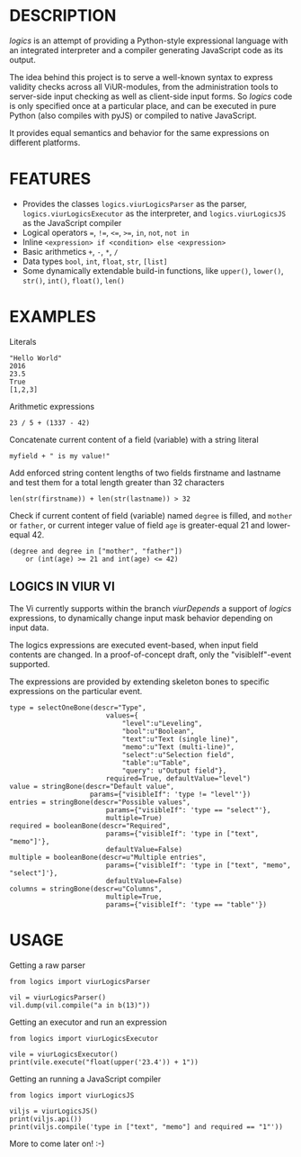 # DESCRIPTION #

*logics* is an attempt of providing a Python-style expressional language with
an integrated interpreter and a compiler generating JavaScript code as its
output.

The idea behind this project is to serve a well-known syntax to express validity
checks across all ViUR-modules, from the administration tools to server-side
input checking as well as client-side input forms. So *logics* code is only
specified once at a particular place, and can be executed in pure Python (also
compiles with pyJS) or compiled to native JavaScript.

It provides equal semantics and behavior for the same expressions on different
platforms.

# FEATURES #

- Provides the classes `logics.viurLogicsParser` as the parser,
  `logics.viurLogicsExecutor` as the interpreter, and
  `logics.viurLogicsJS` as the JavaScript compiler
- Logical operators `=`, `!=`, `<=`, `>=`, `in`, `not`, `not in`
- Inline `<expression> if <condition> else <expression>`
- Basic arithmetics `+`, `-`, `*`, `/`
- Data types `bool`, `int`, `float`, `str`, `[list]`
- Some dynamically extendable build-in functions, like
  `upper()`, `lower()`, `str()`, `int()`, `float()`, `len()`

# EXAMPLES #

Literals

	"Hello World"
	2016
	23.5
	True
	[1,2,3]

Arithmetic expressions

	23 / 5 + (1337 - 42)

Concatenate current content of a field (variable) with a string literal

	myfield + " is my value!"

Add enforced string content lengths of two fields firstname and lastname
and test them for a total length greater than 32 characters

	len(str(firstname)) + len(str(lastname)) > 32

Check if current content of field (variable) named `degree` is filled,
and `mother` or `father`, or current integer value of field `age` is
greater-equal 21 and lower-equal 42.

	(degree and degree in ["mother", "father"])
		or (int(age) >= 21 and int(age) <= 42)

## LOGICS IN VIUR VI ##

The Vi currently supports within the branch *viurDepends* a support of
*logics* expressions, to dynamically change input mask behavior depending
on input data.

The logics expressions are executed event-based, when input field contents
are changed. In a proof-of-concept draft, only the "visibleIf"-event supported.

The expressions are provided by extending skeleton bones to specific expressions
on the particular event.

	type = selectOneBone(descr="Type",
							values={
								"level":u"Leveling",
		                        "bool":u"Boolean",
		                        "text":u"Text (single line)",
		                        "memo":u"Text (multi-line)",
		                        "select":u"Selection field",
		                        "table":u"Table",
		                        "query": u"Output field"},
	                        required=True, defaultValue="level")
	value = stringBone(descr="Default value",
						params={"visibleIf": 'type != "level"'})
	entries = stringBone(descr="Possible values",
							params={"visibleIf": 'type == "select"'},
							multiple=True)
	required = booleanBone(descr="Required",
							params={"visibleIf": 'type in ["text", "memo"]'},
							defaultValue=False)
	multiple = booleanBone(descr=u"Multiple entries",
							params={"visibleIf": 'type in ["text", "memo", "select"]'},
							defaultValue=False)
	columns = stringBone(descr=u"Columns",
							multiple=True,
							params={"visibleIf": 'type == "table"'})

# USAGE #

Getting a raw parser

	from logics import viurLogicsParser

	vil = viurLogicsParser()
	vil.dump(vil.compile("a in b(13)"))

Getting an executor and run an expression

	from logics import viurLogicsExecutor

	vile = viurLogicsExecutor()
	print(vile.execute("float(upper('23.4')) + 1"))

Getting an running a JavaScript compiler

	from logics import viurLogicsJS

	viljs = viurLogicsJS()
	print(viljs.api())
	print(viljs.compile('type in ["text", "memo"] and required == "1"'))

More to come later on! :-)

